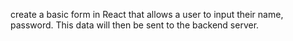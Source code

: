 create a basic form in React that allows a user to input their name, password. This data will then be sent to the backend server.


